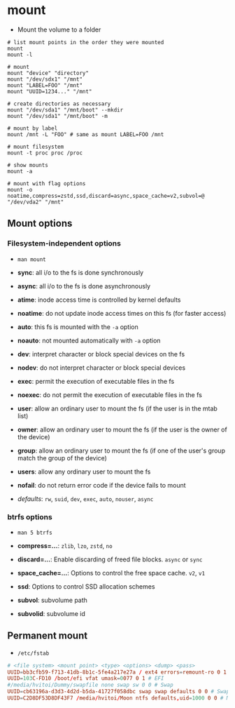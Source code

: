 # mount

- Mount the volume to a folder

```shell
# list mount points in the order they were mounted
mount
mount -l
```

```shell
# mount
mount "device" "directory"
mount "/dev/sdx1" "/mnt"
mount "LABEL=FOO" "/mnt"
mount "UUID=1234..." "/mnt"

# create directories as necessary
mount "/dev/sda1" "/mnt/boot" --mkdir
mount "/dev/sda1" "/mnt/boot" -m

# mount by label
mount /mnt -L "FOO" # same as mount LABEL=FOO /mnt

# mount filesystem
mount -t proc proc /proc

# show mounts
mount -a

# mount with flag options
mount -o noatime,compress=zstd,ssd,discard=async,space_cache=v2,subvol=@ "/dev/vda2" "/mnt"
```

## Mount options

### Filesystem-independent options

- `man mount`

- **sync**: all i/o to the fs is done synchronously
- **async**: all i/o to the fs is done asynchronously

- **atime**: inode access time is controlled by kernel defaults
- **noatime**: do not update inode access times on this fs (for faster access)

- **auto**: this fs is mounted with the `-a` option
- **noauto**: not mounted automatically with `-a` option

- **dev**: interpret character or block special devices on the fs
- **nodev**: do not interpret character or block special devices

- **exec**: permit the execution of executable files in the fs
- **noexec**: do not permit the execution of executable files in the fs

- **user**: allow an ordinary user to mount the fs (if the user is in the mtab list)
- **owner**: allow an ordinary user to mount the fs (if the user is the owner of the device)
- **group**: allow an ordinary user to mount the fs (if one of the user's group match the group of the device)
- **users**: allow any ordinary user to mount the fs

- **nofail**: do not return error code if the device fails to mount

- _defaults_: `rw`, `suid`, `dev`, `exec`, `auto`, `nouser`, `async`

### btrfs options

- `man 5 btrfs`

- **compress=...**: `zlib`, `lzo`, `zstd`, `no`
- **discard=...**: Enable discarding of freed file blocks. `async` or `sync`
- **space_cache=...**: Options to control the free space cache. `v2`, `v1`
- **ssd**: Options to control SSD allocation schemes
- **subvol**: subvolume path
- **subvolid**: subvolume id

## Permanent mount

- `/etc/fstab`

```conf
# <file system> <mount point> <type> <options> <dump> <pass>
UUID=bb3cfb59-f713-41db-8b1c-5fe4a217e27a / ext4 errors=remount-ro 0 1 # Debian
UUID=103C-FD10 /boot/efi vfat umask=0077 0 1 # EFI
#/media/hvitoi/Dummy/swapfile none swap sw 0 0 # Swap
UUID=cb63196a-d3d3-4d2d-b5da-41727f058dbc swap swap defaults 0 0 # Swap
UUID=C2D8DF53D8DF43F7 /media/hvitoi/Moon ntfs defaults,uid=1000 0 0 # Moon
```

